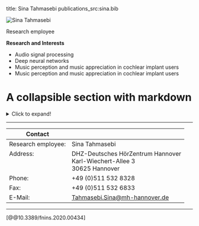 title: Sina Tahmasebi 
publications_src:sina.bib


![Sina Tahmasebi](Tahmasebi.jpg)


Research employee	


**Research and Interests**

* Audio signal processing
* Deep neural networks
* Music perception and music appreciation in cochlear implant users
* Music perception and music appreciation in cochlear implant users


# A collapsible section with markdown
<details>
  <summary>Click to expand!</summary>
  
  ## Test
  1. A numbered
  2. list
     * With some
     * Sub bullets
</details>




---

| Contact                 |                            |
| ------------------------|--------------------------- |
| Research employee:<br>          | Sina Tahmasebi |
| Address: <br><br><br>   | DHZ-Deutsches HörZentrum Hannover<br> Karl-Wiechert-Allee 3 <br> 30625 Hannover |
| Phone:                  | +49 (0)511 532 8328 |
| Fax:                    | +49 (0)511 532 6833 |
| E-Mail:                 |<Tahmasebi.Sina@mh-hannover.de>|

---
    

[@@10.3389/fnins.2020.00434]


